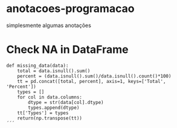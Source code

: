 # anotacoes-programacao
simplesmente algumas anotações


# Check NA in DataFrame
```
def missing_data(data):
    total = data.isnull().sum()
    percent = (data.isnull().sum()/data.isnull().count()*100)
    tt = pd.concat([total, percent], axis=1, keys=['Total', 'Percent'])
    types = []
    for col in data.columns:
        dtype = str(data[col].dtype)
        types.append(dtype)
    tt['Types'] = types
    return(np.transpose(tt))
´´´ 
